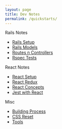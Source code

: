 ```yaml
---
layout: page
title: Dev Notes
permalink: /quickstarts/
---
```

Rails Notes
- [Rails Setup](/_pages/rails/setup-rails.md)
- [Rails Models](/_pages/rails/rails-models.md)
- [Routes n Controllers](/_pages/rails/rails-routes-controllers.md)
- [Rspec Tests](/_pages/rails/rails-rspec.md)

React Notes
- [React Setup](/_pages/react/setup-vite-react.md)
- [React Redux](/_pages/react/setup-react-redux.md)
- [React Concepts](/_pages/react/react-basics.md)
- [Jest with React](/_pages/react/setup-jest-react.md)

Misc
- [Building Process](/_pages/misc/building-process.md)
- [CSS Reset](/_pages/misc/css-reset-cheatsheet.md)
- [Tools](/_pages/misc/dev-tools.md)